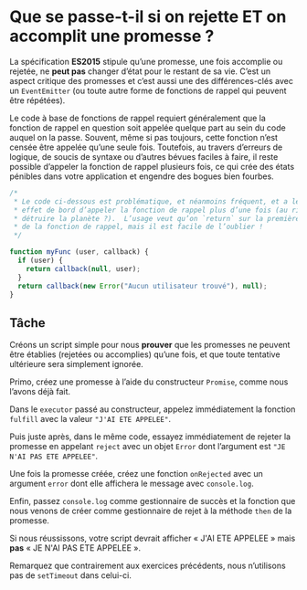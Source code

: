 # Que se passe-t-il si on rejette ET on accomplit une promesse ?

La spécification **ES2015** stipule qu’une promesse, une fois accomplie
ou rejetée, ne **peut pas** changer d’état pour le restant de sa vie.  C’est
un aspect critique des promesses et c’est aussi une des différences-clés avec
un `EventEmitter` (ou toute autre forme de fonctions de rappel qui peuvent
être répétées).

Le code à base de fonctions de rappel requiert généralement que la fonction
de rappel en question soit appelée quelque part au sein du code auquel on la
passe.  Souvent, même si pas toujours, cette fonction n’est censée être appelée
qu’une seule fois.  Toutefois, au travers d’erreurs de logique, de soucis de
syntaxe ou d’autres bévues faciles à faire, il reste possible d’appeler la
fonction de rappel plusieurs fois, ce qui crée des états pénibles dans votre
application et engendre des bogues bien fourbes.

```js
/*
 * Le code ci-dessous est problématique, et néanmoins fréquent, et a le sale
 * effet de bord d’appeler la fonction de rappel plus d’une fois (au risque de
 * détruire la planète ?).  L’usage veut qu’on `return` sur la première invocation
 * de la fonction de rappel, mais il est facile de l’oublier !
 */

function myFunc (user, callback) {
  if (user) {
    return callback(null, user);
  }
  return callback(new Error("Aucun utilisateur trouvé"), null);
}
```

## Tâche

Créons un script simple pour nous **prouver** que les promesses ne peuvent
être établies (rejetées ou accomplies) qu’une fois, et que toute tentative
ultérieure sera simplement ignorée.

Primo, créez une promesse à l’aide du constructeur `Promise`, comme nous
l’avons déjà fait.

Dans le `executor` passé au constructeur, appelez immédiatement la
fonction `fulfill` avec la valeur `"J'AI ETE APPELEE"`.

Puis juste après, dans le même code, essayez immédiatement de rejeter la
promesse en appelant `reject` avec un objet `Error` dont l’argument est
`"JE N'AI PAS ETE APPELEE"`.

Une fois la promesse créée, créez une fonction `onRejected` avec un argument
`error` dont elle affichera le message avec `console.log`.

Enfin, passez `console.log` comme gestionnaire de succès et la fonction
que nous venons de créer comme gestionnaire de rejet à la méthode `then`
de la promesse.

Si nous réussissons, votre script devrait afficher « J'AI ETE APPELEE »
mais **pas** « JE N'AI PAS ETE APPELEE ».

Remarquez que contrairement aux exercices précédents, nous n’utilisons pas
de `setTimeout` dans celui-ci.
